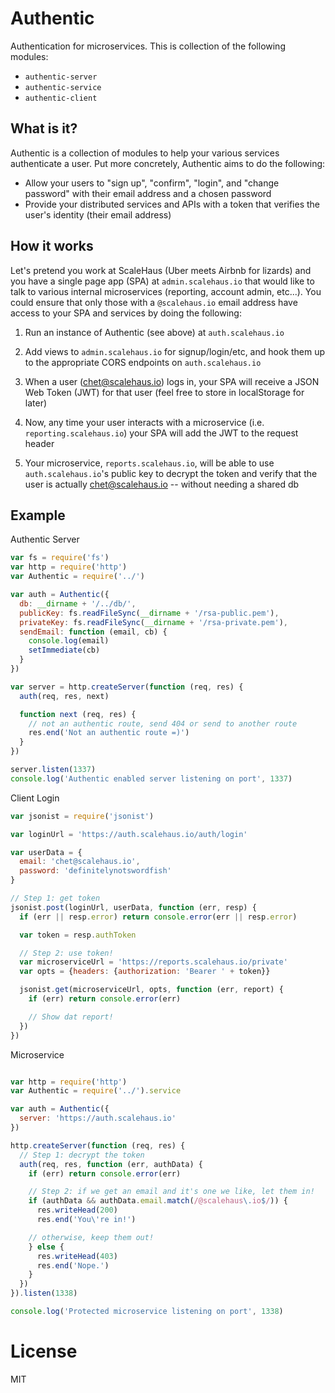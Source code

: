 # Authentic

Authentication for microservices. This is collection of the following modules:

* `authentic-server`
* `authentic-service`
* `authentic-client`

## What is it? ##

Authentic is a collection of modules to help your various services authenticate a user. Put more concretely, Authentic aims to do the following:

* Allow your users to "sign up", "confirm", "login", and "change password" with their email address and a chosen password
* Provide your distributed services and APIs with a token that verifies the user's identity (their email address)

## How it works ##

Let's pretend you work at ScaleHaus (Uber meets Airbnb for lizards) and you have a single page app (SPA) at `admin.scalehaus.io` that would like to talk to various internal microservices (reporting, account admin, etc...). You could ensure that only those with a `@scalehaus.io` email address have access to your SPA and services by doing the following:

1) Run an instance of Authentic (see above) at `auth.scalehaus.io`

2) Add views to `admin.scalehaus.io` for signup/login/etc, and hook them up to the appropriate CORS endpoints on `auth.scalehaus.io`

3) When a user (chet@scalehaus.io) logs in, your SPA will receive a JSON Web Token (JWT) for that user (feel free to store in localStorage for later)

4) Now, any time your user interacts with a microservice (i.e. `reporting.scalehaus.io`) your SPA will add the JWT to the request header

5) Your microservice, `reports.scalehaus.io`, will be able to use `auth.scalehaus.io`'s public key to decrypt the token and verify that the user is actually chet@scalehaus.io -- without needing a shared db


## Example ##

Authentic Server

```js
var fs = require('fs')
var http = require('http')
var Authentic = require('../')

var auth = Authentic({
  db: __dirname + '/../db/',
  publicKey: fs.readFileSync(__dirname + '/rsa-public.pem'),
  privateKey: fs.readFileSync(__dirname + '/rsa-private.pem'),
  sendEmail: function (email, cb) {
    console.log(email)
    setImmediate(cb)
  }
})

var server = http.createServer(function (req, res) {
  auth(req, res, next)

  function next (req, res) {
    // not an authentic route, send 404 or send to another route
    res.end('Not an authentic route =)')
  }
})

server.listen(1337)
console.log('Authentic enabled server listening on port', 1337)
```

Client Login
```js
var jsonist = require('jsonist')

var loginUrl = 'https://auth.scalehaus.io/auth/login'

var userData = {
  email: 'chet@scalehaus.io',
  password: 'definitelynotswordfish'
}

// Step 1: get token
jsonist.post(loginUrl, userData, function (err, resp) {
  if (err || resp.error) return console.error(err || resp.error)

  var token = resp.authToken

  // Step 2: use token!
  var microserviceUrl = 'https://reports.scalehaus.io/private'
  var opts = {headers: {authorization: 'Bearer ' + token}}

  jsonist.get(microserviceUrl, opts, function (err, report) {
    if (err) return console.error(err)

    // Show dat report!
  })
})

```

Microservice
```js

var http = require('http')
var Authentic = require('../').service

var auth = Authentic({
  server: 'https://auth.scalehaus.io'
})

http.createServer(function (req, res) {
  // Step 1: decrypt the token
  auth(req, res, function (err, authData) {
    if (err) return console.error(err)

    // Step 2: if we get an email and it's one we like, let them in!
    if (authData && authData.email.match(/@scalehaus\.io$/)) {
      res.writeHead(200)
      res.end('You\'re in!')

    // otherwise, keep them out!
    } else {
      res.writeHead(403)
      res.end('Nope.')
    }
  })
}).listen(1338)

console.log('Protected microservice listening on port', 1338)

```

# License

MIT
